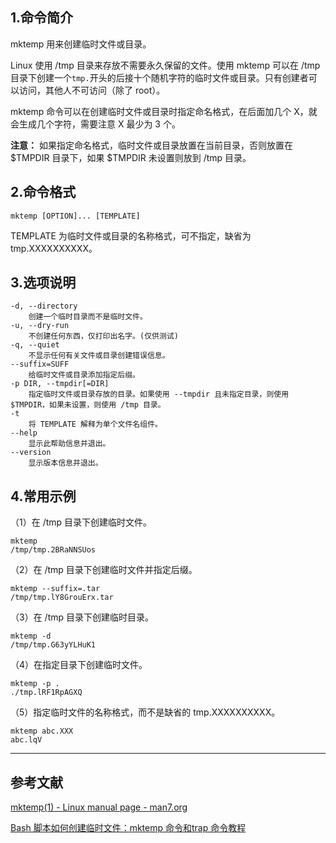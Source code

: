 ## 1.命令简介
mktemp 用来创建临时文件或目录。

Linux 使用 /tmp 目录来存放不需要永久保留的文件。使用 mktemp 可以在 /tmp 目录下创建一个`tmp.`开头的后接十个随机字符的临时文件或目录。只有创建者可以访问，其他人不可访问（除了 root）。

mktemp 命令可以在创建临时文件或目录时指定命名格式，在后面加几个 X，就会生成几个字符，需要注意 X 最少为 3 个。

**注意：** 如果指定命名格式，临时文件或目录放置在当前目录，否则放置在 $TMPDIR 目录下，如果 $TMPDIR  未设置则放到 /tmp 目录。
## 2.命令格式
```shell
mktemp [OPTION]... [TEMPLATE]
```
TEMPLATE 为临时文件或目录的名称格式，可不指定，缺省为 tmp.XXXXXXXXXX。

## 3.选项说明
```shell
-d, --directory
	创建一个临时目录而不是临时文件。
-u, --dry-run
	不创建任何东西，仅打印出名字。(仅供测试)
-q, --quiet
	不显示任何有关文件或目录创建错误信息。
--suffix=SUFF
	给临时文件或目录添加指定后缀。
-p DIR, --tmpdir[=DIR]
	指定临时文件或目录存放的目录。如果使用 --tmpdir 且未指定目录，则使用 $TMPDIR，如果未设置，则使用 /tmp 目录。
-t
	将 TEMPLATE 解释为单个文件名组件。
--help
	显示此帮助信息并退出。
--version
	显示版本信息并退出。
```
## 4.常用示例
（1）在 /tmp 目录下创建临时文件。
```shell
mktemp
/tmp/tmp.2BRaNNSUos
```

（2）在 /tmp 目录下创建临时文件并指定后缀。
```shell
mktemp --suffix=.tar
/tmp/tmp.lY8GrouErx.tar
```

（3）在 /tmp 目录下创建临时目录。
```shell
mktemp -d
/tmp/tmp.G63yYLHuK1
```

（4）在指定目录下创建临时文件。
```shell
mktemp -p .
./tmp.lRF1RpAGXQ
```

（5）指定临时文件的名称格式，而不是缺省的 tmp.XXXXXXXXXX。
```shell
mktemp abc.XXX
abc.lqV
```

---
## 参考文献
[mktemp(1) - Linux manual page - man7.org](https://man7.org/linux/man-pages/man1/mktemp.1.html)

[Bash 脚本如何创建临时文件：mktemp 命令和trap 命令教程](https://www.ruanyifeng.com/blog/2019/12/mktemp.html)
